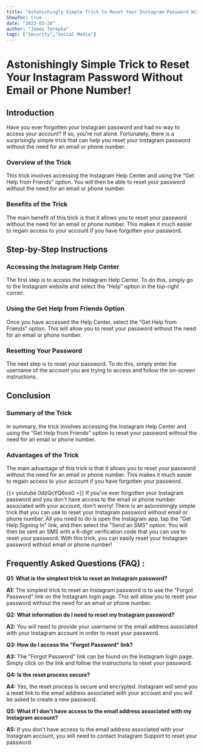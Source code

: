 ```yaml
---
title: "Astonishingly Simple Trick to Reset Your Instagram Password Without Email or Phone Number!"
ShowToc: true 
date: "2023-03-26"
author: "James Terepka" 
tags: ["Security","Social Media"]
---
```

# Astonishingly Simple Trick to Reset Your Instagram Password Without Email or Phone Number!

## Introduction

Have you ever forgotten your Instagram password and had no way to access your account? If so, you’re not alone. Fortunately, there is a surprisingly simple trick that can help you reset your Instagram password without the need for an email or phone number.

### Overview of the Trick

This trick involves accessing the Instagram Help Center and using the “Get Help from Friends” option. You will then be able to reset your password without the need for an email or phone number.

### Benefits of the Trick

The main benefit of this trick is that it allows you to reset your password without the need for an email or phone number. This makes it much easier to regain access to your account if you have forgotten your password.

## Step-by-Step Instructions

### Accessing the Instagram Help Center

The first step is to access the Instagram Help Center. To do this, simply go to the Instagram website and select the “Help” option in the top-right corner.

### Using the Get Help from Friends Option

Once you have accessed the Help Center, select the “Get Help from Friends” option. This will allow you to reset your password without the need for an email or phone number.

### Resetting Your Password

The next step is to reset your password. To do this, simply enter the username of the account you are trying to access and follow the on-screen instructions.

## Conclusion

### Summary of the Trick

In summary, the trick involves accessing the Instagram Help Center and using the “Get Help from Friends” option to reset your password without the need for an email or phone number.

### Advantages of the Trick

The main advantage of this trick is that it allows you to reset your password without the need for an email or phone number. This makes it much easier to regain access to your account if you have forgotten your password.

{{< youtube 0dzQcYQ6oo0 >}} 
If you've ever forgotten your Instagram password and you don't have access to the email or phone number associated with your account, don't worry! There is an astonishingly simple trick that you can use to reset your Instagram password without email or phone number. All you need to do is open the Instagram app, tap the "Get Help Signing In" link, and then select the "Send an SMS" option. You will then be sent an SMS with a 6-digit verification code that you can use to reset your password. With this trick, you can easily reset your Instagram password without email or phone number!

## Frequently Asked Questions (FAQ) :
**Q1: What is the simplest trick to reset an Instagram password?**

**A1:** The simplest trick to reset an Instagram password is to use the "Forgot Password" link on the Instagram login page. This will allow you to reset your password without the need for an email or phone number.

**Q2: What information do I need to reset my Instagram password?**

**A2:** You will need to provide your username or the email address associated with your Instagram account in order to reset your password.

**Q3: How do I access the "Forgot Password" link?**

**A3:** The "Forgot Password" link can be found on the Instagram login page. Simply click on the link and follow the instructions to reset your password.

**Q4: Is the reset process secure?**

**A4:** Yes, the reset process is secure and encrypted. Instagram will send you a reset link to the email address associated with your account and you will be asked to create a new password.

**Q5: What if I don't have access to the email address associated with my Instagram account?**

**A5:** If you don't have access to the email address associated with your Instagram account, you will need to contact Instagram Support to reset your password.




